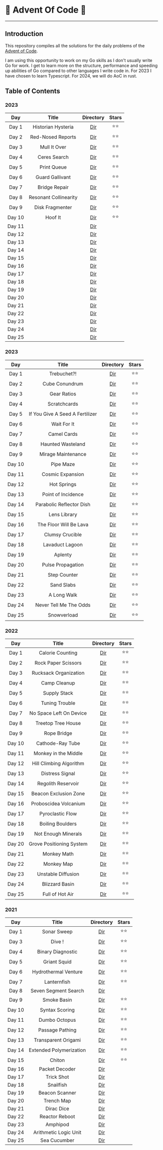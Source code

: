 # 🎄 Advent Of Code 🎄

---

## Introduction

This repository compiles all the solutions for the daily problems of the
[Advent of Code](https://adventofcode.com/).

I am using this opportunity to work on my Go skills as I don't usually write Go
for work. I get to learn more on the structure, performance and speeding up
abilities of Go compared to other languages I write code in. For 2023 I have
chosen to learn Typescript. For 2024, we will do AoC in rust.

## Table of Contents

### 2023

|  Day   |         Title         |                                      Directory                                      | Stars  |
| :----: | :-------------------: | :---------------------------------------------------------------------------------: | :----: |
| Day 1  |  Historian Hysteria   | [Dir](https://gitlab.com/loicdiridollou/advent-of-code/-/blob/main/2024/src/day01/) | ⭐️⭐️ |
| Day 2  |   Red-Nosed Reports   | [Dir](https://gitlab.com/loicdiridollou/advent-of-code/-/blob/main/2024/src/day02/) | ⭐️⭐️ |
| Day 3  |     Mull It Over      | [Dir](https://gitlab.com/loicdiridollou/advent-of-code/-/blob/main/2024/src/day03/) | ⭐️⭐️ |
| Day 4  |     Ceres Search      | [Dir](https://gitlab.com/loicdiridollou/advent-of-code/-/blob/main/2024/src/day04/) | ⭐️⭐️ |
| Day 5  |      Print Queue      | [Dir](https://gitlab.com/loicdiridollou/advent-of-code/-/blob/main/2024/src/day05/) | ⭐️⭐️ |
| Day 6  |    Guard Gallivant    | [Dir](https://gitlab.com/loicdiridollou/advent-of-code/-/blob/main/2024/src/day06/) | ⭐️⭐️ |
| Day 7  |     Bridge Repair     | [Dir](https://gitlab.com/loicdiridollou/advent-of-code/-/blob/main/2024/src/day07/) | ⭐️⭐️ |
| Day 8  | Resonant Collinearity | [Dir](https://gitlab.com/loicdiridollou/advent-of-code/-/blob/main/2024/src/day08/) | ⭐️⭐️ |
| Day 9  |    Disk Fragmenter    | [Dir](https://gitlab.com/loicdiridollou/advent-of-code/-/blob/main/2024/src/day09/) | ⭐️⭐️ |
| Day 10 |        Hoof It        | [Dir](https://gitlab.com/loicdiridollou/advent-of-code/-/blob/main/2024/src/day10/) | ⭐️⭐️ |
| Day 11 |                       | [Dir](https://gitlab.com/loicdiridollou/advent-of-code/-/blob/main/2024/src/day11/) |        |
| Day 12 |                       | [Dir](https://gitlab.com/loicdiridollou/advent-of-code/-/blob/main/2024/src/day12/) |        |
| Day 13 |                       | [Dir](https://gitlab.com/loicdiridollou/advent-of-code/-/blob/main/2024/src/day13/) |        |
| Day 14 |                       | [Dir](https://gitlab.com/loicdiridollou/advent-of-code/-/blob/main/2024/src/day14/) |        |
| Day 15 |                       | [Dir](https://gitlab.com/loicdiridollou/advent-of-code/-/blob/main/2024/src/day15/) |        |
| Day 16 |                       | [Dir](https://gitlab.com/loicdiridollou/advent-of-code/-/blob/main/2024/src/day16/) |        |
| Day 17 |                       | [Dir](https://gitlab.com/loicdiridollou/advent-of-code/-/blob/main/2024/src/day17/) |        |
| Day 18 |                       | [Dir](https://gitlab.com/loicdiridollou/advent-of-code/-/blob/main/2024/src/day18/) |        |
| Day 19 |                       | [Dir](https://gitlab.com/loicdiridollou/advent-of-code/-/blob/main/2024/src/day19/) |        |
| Day 20 |                       | [Dir](https://gitlab.com/loicdiridollou/advent-of-code/-/blob/main/2024/src/day20/) |        |
| Day 21 |                       | [Dir](https://gitlab.com/loicdiridollou/advent-of-code/-/blob/main/2024/src/day21/) |        |
| Day 22 |                       | [Dir](https://gitlab.com/loicdiridollou/advent-of-code/-/blob/main/2024/src/day22/) |        |
| Day 23 |                       | [Dir](https://gitlab.com/loicdiridollou/advent-of-code/-/blob/main/2024/src/day23/) |        |
| Day 24 |                       | [Dir](https://gitlab.com/loicdiridollou/advent-of-code/-/blob/main/2024/src/day24/) |        |
| Day 25 |                       | [Dir](https://gitlab.com/loicdiridollou/advent-of-code/-/blob/main/2024/src/day25/) |        |

### 2023

|  Day   |              Title              |                                    Directory                                    | Stars  |
| :----: | :-----------------------------: | :-----------------------------------------------------------------------------: | :----: |
| Day 1  |           Trebuchet?!           | [Dir](https://gitlab.com/loicdiridollou/advent-of-code/-/blob/main/2023/day01/) | ⭐️⭐️ |
| Day 2  |         Cube Conundrum          | [Dir](https://gitlab.com/loicdiridollou/advent-of-code/-/blob/main/2023/day02/) | ⭐️⭐️ |
| Day 3  |           Gear Ratios           | [Dir](https://gitlab.com/loicdiridollou/advent-of-code/-/blob/main/2023/day03/) | ⭐️⭐️ |
| Day 4  |          Scratchcards           | [Dir](https://gitlab.com/loicdiridollou/advent-of-code/-/blob/main/2023/day04/) | ⭐️⭐️ |
| Day 5  | If You Give A Seed A Fertilizer | [Dir](https://gitlab.com/loicdiridollou/advent-of-code/-/blob/main/2023/day05/) | ⭐️⭐️ |
| Day 6  |           Wait For It           | [Dir](https://gitlab.com/loicdiridollou/advent-of-code/-/blob/main/2023/day06/) | ⭐️⭐️ |
| Day 7  |           Camel Cards           | [Dir](https://gitlab.com/loicdiridollou/advent-of-code/-/blob/main/2023/day07/) | ⭐️⭐️ |
| Day 8  |        Haunted Wasteland        | [Dir](https://gitlab.com/loicdiridollou/advent-of-code/-/blob/main/2023/day08/) | ⭐️⭐️ |
| Day 9  |       Mirage Maintenance        | [Dir](https://gitlab.com/loicdiridollou/advent-of-code/-/blob/main/2023/day09/) | ⭐️⭐️ |
| Day 10 |            Pipe Maze            | [Dir](https://gitlab.com/loicdiridollou/advent-of-code/-/blob/main/2023/day10/) | ⭐️⭐️ |
| Day 11 |        Cosmic Expansion         | [Dir](https://gitlab.com/loicdiridollou/advent-of-code/-/blob/main/2023/day11/) | ⭐️⭐️ |
| Day 12 |           Hot Springs           | [Dir](https://gitlab.com/loicdiridollou/advent-of-code/-/blob/main/2023/day12/) | ⭐️⭐️ |
| Day 13 |       Point of Incidence        | [Dir](https://gitlab.com/loicdiridollou/advent-of-code/-/blob/main/2023/day13/) | ⭐️⭐️ |
| Day 14 |    Parabolic Reflector Dish     | [Dir](https://gitlab.com/loicdiridollou/advent-of-code/-/blob/main/2023/day14/) | ⭐️⭐️ |
| Day 15 |          Lens Library           | [Dir](https://gitlab.com/loicdiridollou/advent-of-code/-/blob/main/2023/day15/) | ⭐️⭐️ |
| Day 16 |     The Floor Will Be Lava      | [Dir](https://gitlab.com/loicdiridollou/advent-of-code/-/blob/main/2023/day16/) | ⭐️⭐️ |
| Day 17 |         Clumsy Crucible         | [Dir](https://gitlab.com/loicdiridollou/advent-of-code/-/blob/main/2023/day17/) | ⭐️⭐️ |
| Day 18 |         Lavaduct Lagoon         | [Dir](https://gitlab.com/loicdiridollou/advent-of-code/-/blob/main/2023/day18/) | ⭐️⭐️ |
| Day 19 |             Aplenty             | [Dir](https://gitlab.com/loicdiridollou/advent-of-code/-/blob/main/2023/day19/) | ⭐️⭐️ |
| Day 20 |        Pulse Propagation        | [Dir](https://gitlab.com/loicdiridollou/advent-of-code/-/blob/main/2023/day20/) | ⭐️⭐️ |
| Day 21 |          Step Counter           | [Dir](https://gitlab.com/loicdiridollou/advent-of-code/-/blob/main/2023/day21/) | ⭐️⭐️ |
| Day 22 |           Sand Slabs            | [Dir](https://gitlab.com/loicdiridollou/advent-of-code/-/blob/main/2023/day22/) | ⭐️⭐️ |
| Day 23 |           A Long Walk           | [Dir](https://gitlab.com/loicdiridollou/advent-of-code/-/blob/main/2023/day23/) | ⭐️⭐️ |
| Day 24 |     Never Tell Me The Odds      | [Dir](https://gitlab.com/loicdiridollou/advent-of-code/-/blob/main/2023/day24/) | ⭐️⭐️ |
| Day 25 |           Snowverload           | [Dir](https://gitlab.com/loicdiridollou/advent-of-code/-/blob/main/2023/day25/) | ⭐️⭐️ |

### 2022

|  Day   |          Title           |                                    Directory                                    | Stars  |
| :----: | :----------------------: | :-----------------------------------------------------------------------------: | :----: |
| Day 1  |     Calorie Counting     | [Dir](https://gitlab.com/loicdiridollou/advent-of-code/-/blob/main/2022/day01/) | ⭐️⭐️ |
| Day 2  |   Rock Paper Scissors    | [Dir](https://gitlab.com/loicdiridollou/advent-of-code/-/blob/main/2022/day02/) | ⭐️⭐️ |
| Day 3  |  Rucksack Organization   | [Dir](https://gitlab.com/loicdiridollou/advent-of-code/-/blob/main/2022/day03/) | ⭐️⭐️ |
| Day 4  |       Camp Cleanup       | [Dir](https://gitlab.com/loicdiridollou/advent-of-code/-/blob/main/2022/day04/) | ⭐️⭐️ |
| Day 5  |       Supply Stack       | [Dir](https://gitlab.com/loicdiridollou/advent-of-code/-/blob/main/2022/day05/) | ⭐️⭐️ |
| Day 6  |      Tuning Trouble      | [Dir](https://gitlab.com/loicdiridollou/advent-of-code/-/blob/main/2022/day06/) | ⭐️⭐️ |
| Day 7  | No Space Left On Device  | [Dir](https://gitlab.com/loicdiridollou/advent-of-code/-/blob/main/2022/day07/) | ⭐️⭐️ |
| Day 8  |    Treetop Tree House    | [Dir](https://gitlab.com/loicdiridollou/advent-of-code/-/blob/main/2022/day08/) | ⭐️⭐️ |
| Day 9  |       Rope Bridge        | [Dir](https://gitlab.com/loicdiridollou/advent-of-code/-/blob/main/2022/day09/) | ⭐️⭐️ |
| Day 10 |     Cathode-Ray Tube     | [Dir](https://gitlab.com/loicdiridollou/advent-of-code/-/blob/main/2022/day10/) | ⭐️⭐️ |
| Day 11 |   Monkey in the Middle   | [Dir](https://gitlab.com/loicdiridollou/advent-of-code/-/blob/main/2022/day11/) | ⭐️⭐️ |
| Day 12 | Hill Climbing Algorithm  | [Dir](https://gitlab.com/loicdiridollou/advent-of-code/-/blob/main/2022/day12/) | ⭐️⭐️ |
| Day 13 |     Distress Signal      | [Dir](https://gitlab.com/loicdiridollou/advent-of-code/-/blob/main/2022/day13/) | ⭐️⭐️ |
| Day 14 |    Regolith Reservoir    | [Dir](https://gitlab.com/loicdiridollou/advent-of-code/-/blob/main/2022/day14/) | ⭐️⭐️ |
| Day 15 |  Beacon Exclusion Zone   | [Dir](https://gitlab.com/loicdiridollou/advent-of-code/-/blob/main/2022/day15/) | ⭐️⭐️ |
| Day 16 |  Proboscidea Volcanium   | [Dir](https://gitlab.com/loicdiridollou/advent-of-code/-/blob/main/2022/day16/) | ⭐️⭐️ |
| Day 17 |     Pyroclastic Flow     | [Dir](https://gitlab.com/loicdiridollou/advent-of-code/-/blob/main/2022/day17/) | ⭐️⭐️ |
| Day 18 |     Boiling Boulders     | [Dir](https://gitlab.com/loicdiridollou/advent-of-code/-/blob/main/2022/day18/) | ⭐️⭐️ |
| Day 19 |   Not Enough Minerals    | [Dir](https://gitlab.com/loicdiridollou/advent-of-code/-/blob/main/2022/day19/) | ⭐️⭐️ |
| Day 20 | Grove Positioning System | [Dir](https://gitlab.com/loicdiridollou/advent-of-code/-/blob/main/2022/day20/) | ⭐️⭐️ |
| Day 21 |       Monkey Math        | [Dir](https://gitlab.com/loicdiridollou/advent-of-code/-/blob/main/2022/day21/) | ⭐️⭐️ |
| Day 22 |        Monkey Map        | [Dir](https://gitlab.com/loicdiridollou/advent-of-code/-/blob/main/2022/day22/) | ⭐️⭐️ |
| Day 23 |    Unstable Diffusion    | [Dir](https://gitlab.com/loicdiridollou/advent-of-code/-/blob/main/2022/day23/) | ⭐️⭐️ |
| Day 24 |      Blizzard Basin      | [Dir](https://gitlab.com/loicdiridollou/advent-of-code/-/blob/main/2022/day24/) | ⭐️⭐️ |
| Day 25 |     Full of Hot Air      | [Dir](https://gitlab.com/loicdiridollou/advent-of-code/-/blob/main/2022/day25/) | ⭐️⭐️ |

### 2021

|  Day   |          Title          |                                    Directory                                    | Stars  |
| :----: | :---------------------: | :-----------------------------------------------------------------------------: | :----: |
| Day 1  |       Sonar Sweep       | [Dir](https://gitlab.com/loicdiridollou/advent-of-code/-/blob/main/2021/day01/) | ⭐️⭐️ |
| Day 3  |         Dive !          | [Dir](https://gitlab.com/loicdiridollou/advent-of-code/-/blob/main/2021/day03/) | ⭐️⭐️ |
| Day 4  |    Binary Diagnostic    | [Dir](https://gitlab.com/loicdiridollou/advent-of-code/-/blob/main/2021/day04/) | ⭐️⭐️ |
| Day 5  |      Griant Squid       | [Dir](https://gitlab.com/loicdiridollou/advent-of-code/-/blob/main/2021/day05/) | ⭐️⭐️ |
| Day 6  |  Hydrothermal Venture   | [Dir](https://gitlab.com/loicdiridollou/advent-of-code/-/blob/main/2021/day06/) | ⭐️⭐️ |
| Day 7  |       Lanternfish       | [Dir](https://gitlab.com/loicdiridollou/advent-of-code/-/blob/main/2021/day07/) | ⭐️⭐️ |
| Day 8  |  Seven Segment Search   | [Dir](https://gitlab.com/loicdiridollou/advent-of-code/-/blob/main/2021/day08/) |        |
| Day 9  |       Smoke Basin       | [Dir](https://gitlab.com/loicdiridollou/advent-of-code/-/blob/main/2021/day09/) | ⭐️⭐️ |
| Day 10 |     Syntax Scoring      | [Dir](https://gitlab.com/loicdiridollou/advent-of-code/-/blob/main/2021/day10/) | ⭐️⭐️ |
| Day 11 |      Dumbo Octopus      | [Dir](https://gitlab.com/loicdiridollou/advent-of-code/-/blob/main/2021/day11/) | ⭐️⭐️ |
| Day 12 |     Passage Pathing     | [Dir](https://gitlab.com/loicdiridollou/advent-of-code/-/blob/main/2021/day12/) | ⭐️⭐️ |
| Day 13 |   Transparent Origami   | [Dir](https://gitlab.com/loicdiridollou/advent-of-code/-/blob/main/2021/day13/) | ⭐️⭐️ |
| Day 14 | Extended Polymerization | [Dir](https://gitlab.com/loicdiridollou/advent-of-code/-/blob/main/2021/day14/) | ⭐️⭐️ |
| Day 15 |         Chiton          | [Dir](https://gitlab.com/loicdiridollou/advent-of-code/-/blob/main/2021/day15/) | ⭐️⭐️ |
| Day 16 |     Packet Decoder      | [Dir](https://gitlab.com/loicdiridollou/advent-of-code/-/blob/main/2021/day16/) |        |
| Day 17 |       Trick Shot        | [Dir](https://gitlab.com/loicdiridollou/advent-of-code/-/blob/main/2021/day17/) |        |
| Day 18 |        Snailfish        | [Dir](https://gitlab.com/loicdiridollou/advent-of-code/-/blob/main/2021/day18/) |        |
| Day 19 |     Beacon Scanner      | [Dir](https://gitlab.com/loicdiridollou/advent-of-code/-/blob/main/2021/day19/) |        |
| Day 20 |       Trench Map        | [Dir](https://gitlab.com/loicdiridollou/advent-of-code/-/blob/main/2021/day20/) |        |
| Day 21 |       Dirac Dice        | [Dir](https://gitlab.com/loicdiridollou/advent-of-code/-/blob/main/2021/day21/) |        |
| Day 22 |     Reactor Reboot      | [Dir](https://gitlab.com/loicdiridollou/advent-of-code/-/blob/main/2021/day22/) |        |
| Day 23 |        Amphipod         | [Dir](https://gitlab.com/loicdiridollou/advent-of-code/-/blob/main/2021/day23/) |        |
| Day 24 |  Arithmetic Logic Unit  | [Dir](https://gitlab.com/loicdiridollou/advent-of-code/-/blob/main/2021/day24/) |        |
| Day 25 |      Sea Cucumber       | [Dir](https://gitlab.com/loicdiridollou/advent-of-code/-/blob/main/2021/day25/) |        |
